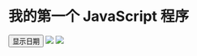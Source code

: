 <head>
<meta charset="utf-8">
<title></title>
<script>
function displayDate(){
	document.getElementById("demo").innerHTML=Date();
}
</script>
</head>
<body>

<h1>我的第一个 JavaScript 程序</h1>
<p id="demo"></p>

<button type="button" onclick="displayDate()">显示日期</button>
	<img src="http://cdn.u1.huluxia.com/g4/M03/FA/79/rBAAdmOIG7OAOIW3AAFu6YMTqxM897.jpg">
<img src="http://a1.qpic.cn/psc?/V53t9TM44Yalu81mD0f92pLMI82OOa27/8v1c6OdZLSE3kzDE6fnRyqVAU1N2QvAIWMYJyOQ7tXTdMgv8g73*rle0mShv0*4Mp9112DRo4gYcuegnmZF*dHxjlR9evtsOMCY4FIWt2h8!/c&ek=1&kp=1&pt=0&bo=AAXQAgAF0AIWADA!&tl=3&vuin=2239860745&tm=1669942800&dis_t=1669946211&dis_k=7d151c2c86c10d76dc1827872dfedc79&sce=60-2-2&rf=viewer_311"> 
</body>
